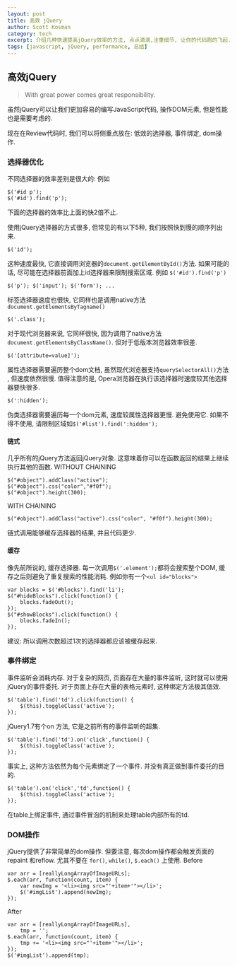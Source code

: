 ```yaml
---
layout: post
title: 高效 jQuery
author: Scott Kosman
category: tech
excerpt: 介绍几种快速提高jQuery效率的方法, 点点滴滴,注重细节, 让你的代码跑的飞起.
tags: [javascript, jQuery, performance, 总结]
---
```


## 高效jQuery

> With great power comes great responsibility.

虽然jQuery可以让我们更加容易的编写JavaScript代码, 操作DOM元素, 但是性能也是需要考虑的.

现在在Review代码时, 我们可以将侧重点放在: 低效的选择器, 事件绑定, dom操作.

### 选择器优化

不同选择器的效率差别是很大的: 例如

    $('#id p');
    $('#id').find('p');

下面的选择器的效率比上面的快2倍不止.

使用jQuery选择器的方式很多, 但常见的有以下5种, 我们按照快到慢的顺序列出来.

    $('id');

这种速度最快, 它直接调用浏览器的`document.getElementById()`方法. 如果可能的话, 尽可能在选择器前面加上id选择器来限制搜索区域.
例如 `$('#id').find('p')`

    $('p'); $('input'); $('form'); ...

标签选择器速度也很快, 它同样也是调用native方法`document.getElementsByTagname()`

    $('.class');

对于现代浏览器来说, 它同样很快, 因为调用了native方法`document.getElementsByClassName()`. 但对于低版本浏览器效率很差.

    $('[attribute=value]');

属性选择器需要遍历整个dom文档, 虽然现代浏览器支持`querySelectorAll()`方法 , 但速度依然很慢.
值得注意的是, Opera浏览器在执行该选择器时速度较其他选择器要快很多.

    $(':hidden');

伪类选择器需要遍历每一个dom元素, 速度较属性选择器更慢. 避免使用它. 如果不得不使用, 请限制区域如`$('#list').find(':hidden');`

#### 链式

几乎所有的jQuery方法返回jQuery对象. 这意味着你可以在函数返回的结果上继续执行其他的函数.
WITHOUT CHAINING

    $("#object").addClass("active");
    $("#object").css("color","#f0f");
    $("#object").height(300);

WITH CHAINING

    $("#object").addClass("active").css("color", "#f0f").height(300);

链式调用能够缓存选择器的结果, 并且代码更少.

#### 缓存

像先前所说的, 缓存选择器. 每一次调用`$('.element');`都将会搜索整个DOM, 缓存之后则避免了重复搜索的性能消耗.
例如你有一个`<ul id="blocks">`

    var blocks = $('#blocks').find('li');
    $("#hideBlocks").click(function() {
        blocks.fadeOut();
    });
    $("#showBlocks").click(function() {
        blocks.fadeIn();
    });

建议: 所以调用次数超过1次的选择器都应该被缓存起来.

### 事件绑定

事件监听会消耗内存. 对于复杂的网页, 页面存在大量的事件监听, 这时就可以使用jQuery的事件委托.
对于页面上存在大量的表格元素时, 这种绑定方法极其低效.

    $('table').find('td').click(function() {
        $(this).toggleClass('active');
    });

jQuery1.7有个on 方法, 它是之前所有的事件监听的超集.

    $('table').find('td').on('click',function() {
        $(this).toggleClass('active');
    });

事实上, 这种方法依然为每个元素绑定了一个事件. 并没有真正做到事件委托的目的.

    $('table').on('click','td',function() {
        $(this).toggleClass('active');
    });

在table上绑定事件, 通过事件冒泡的机制来处理table内部所有的td.

### DOM操作

jQuery提供了非常简单的dom操作. 但要注意, 每次dom操作都会触发页面的repaint 和reflow. 尤其不要在 `for()`, `while()`, `$.each()` 上使用.
Before

    var arr = [reallyLongArrayOfImageURLs];
    $.each(arr, function(count, item) {
        var newImg = '<li><img src="'+item+'"></li>';
        $('#imgList').append(newImg);
    });

After

    var arr = [reallyLongArrayOfImageURLs],
        tmp = '';
    $.each(arr, function(count, item) {
        tmp += '<li><img src="'+item+'"></li>';
    });
    $('#imgList').append(tmp);


